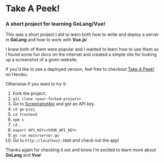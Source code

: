 # Take A Peek!
### A short project for learning GoLang/Vue!

This was a short project I did to learn both how to write and deploy a server in **GoLang** and how to work with **Vue.js**!

I knew both of them were popular and I wanted to learn how to use them so I found some fun docs on the internet and created a simple site for looking up a screenshot of a given website.

If you'd like to see a deployed version, feel free to checkout [Take A Peek!](http://take-a-peek.herokuapp.com/) on Heroku.

Otherwise if you want to try it:

1. Fork the project.
2. `git clone <your-forked-project>`
3. Go to [ScreenshotApi](https://screenshotapi.net) and get an API key.
4. `cd go-proj`
5. `cd frontend`
6. `npm i`
7. `cd..`
8. `export API_KEY=<YOUR_API_KEY>`
9. `go run main/server.go`
10. Go to `http://localhost:3000` and check out the app!

Thanks again for checking it out and know I'm excited to learn more about **GoLang** and **Vue**!
